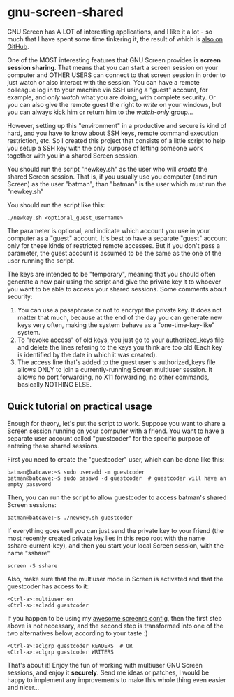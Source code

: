 gnu-screen-shared
=================

GNU Screen has A LOT of interesting applications, and I like it a lot - so much that I have
spent some time tinkering it, the result of which is
[also on GitHub](http://github.com/joaopizani/screenrc-ftw).

One of the MOST interesting features that GNU Screen provides is **screen session sharing**.
That means that you can start a screen session on your computer and OTHER USERS can connect
to that screen session in order to just watch or also interact with the session. You can have
a remote colleague log in to your machine via SSH using a "guest" account, for example, and
_only watch_ what you are doing, with complete security. Or you can also give the remote guest
the right to _write_ on your windows, but you can always kick him or return him to the
_watch-only_ group...

However, setting up this "environment" in a productive and secure is kind of hard, and you have
to know about SSH keys, remote command execution restriction, etc. So I created this project
that consists of a little script to help you setup a SSH key with the only purpose of letting
someone work together with you in a shared Screen session.

You should run the script "newkey.sh" as the user who will _create_ the shared Screen session.
That is, if you usually use you computer (and run Screen) as the user "batman", than "batman"
is the user which must run the "newkey.sh"

You should run the script like this:

    ./newkey.sh <optional_guest_username>

The parameter is optional, and indicate which account you use in your computer as a "guest"
account. It's best to have a separate "guest" account only for these kinds of restricted remote
accesses. But if you don't pass a parameter, the guest account is assumed to be the same as the
one of the user running the script.

The keys are intended to be "temporary", meaning that you should often generate a new pair
using the script and give the private key it to whoever you want to be able to access your shared
sessions. Some comments about security:
  1. You can use a passphrase or not to encrypt the private key. It does not matter that much,
     because at the end of the day you can generate new keys very often, making the system
     behave as a "one-time-key-like" system.
  2. To "revoke access" of old keys, you just go to your authorized_keys file and delete the
     lines refering to the keys you think are too old (Each key is identified by the date in
     which it was created).
  3. The access line that's added to the guest user's authorized_keys file allows ONLY to join
     a currently-running Screen multiuser session. It allows no port forwarding, no X11
     forwarding, no other commands, basically NOTHING ELSE.

Quick tutorial on practical usage
---------------------------------

Enough for theory, let's put the script to work. Suppose you want to share a Screen session running
on your computer with a friend. You want to have a separate user account called "guestcoder" for
the specific purpose of entering these shared sessions.

First you need to create the "guestcoder" user, which can be done like this:

    batman@batcave:~$ sudo useradd -m guestcoder
    batman@batcave:~$ sudo passwd -d guestcoder  # guestcoder will have an empty password

Then, you can run the script to allow guestcoder to access batman's shared Screen sessions:

    batman@batcave:~$ ./newkey.sh guestcoder

If everything goes well you can just send the private key to your friend (the most recently
created private key lies in this repo root with the name sshare-current-key), and then
you start your local Screen session, with the name "sshare"

    screen -S sshare

Also, make sure that the multiuser mode in Screen is activated and that the guestcoder
has access to it:

    <Ctrl-a>:multiuser on
    <Ctrl-a>:acladd guestcoder

If you happen to be using my [awesome screenrc config](http://github.com/joaopizani/screenrc-ftw),
then the first step above is not necessary, and the second step is transformed into one of the two
alternatives below, according to your taste :)

    <Ctrl-a>:aclgrp guestcoder READERS  # OR
    <Ctrl-a>:aclgrp guestcoder WRITERS

That's about it! Enjoy the fun of working with multiuser GNU Screen sessions, and enjoy it
**securely**. Send me ideas or patches, I would be happy to implement any improvements to make
this whole thing even easier and nicer...

